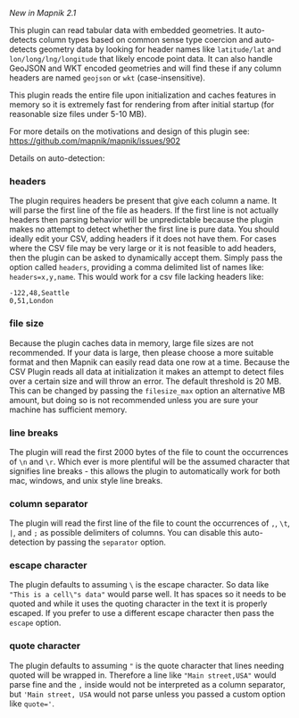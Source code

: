 _New in Mapnik 2.1_

This plugin can read tabular data with embedded geometries. It auto-detects column types based on common sense type coercion and auto-detects geometry data by looking for header names like `latitude/lat` and `lon/long/lng/longitude` that likely encode point data. It can also handle GeoJSON and WKT encoded geometries and will find these if any column headers are named `geojson` or `wkt` (case-insensitive).

This plugin reads the entire file upon initialization and caches features in memory so it is extremely fast for rendering from after initial startup (for reasonable size files under 5-10 MB).

For more details on the motivations and design of this plugin see: https://github.com/mapnik/mapnik/issues/902

Details on auto-detection:

### headers
The plugin requires headers be present that give each column a name. It will parse the first line of the file as headers. If the first line is not actually headers then parsing behavior will be unpredictable because the plugin makes no attempt to detect whether the first line is pure data. You should ideally edit your CSV, adding headers if it does not have them. For cases where the CSV file may be very large or it is not feasible to add headers, then the plugin can be asked to dynamically accept them. Simply pass the option called `headers`, providing a comma delimited list of names like: `headers=x,y,name`. This would work for a csv file lacking headers like:

```csv
-122,48,Seattle
0,51,London
```

### file size

Because the plugin caches data in memory, large file sizes are not recommended. If your data is large, then please choose a more suitable format and then Mapnik can easily read data one row at a time. Because the CSV Plugin reads all data at initialization it makes an attempt to detect files over a certain size and will throw an error. The default threshold is 20 MB. This can be changed by passing the `filesize_max` option an alternative MB amount, but doing so is not recommended unless you are sure your machine has sufficient memory.

### line breaks

The plugin will read the first 2000 bytes of the file to count the occurrences of `\n` and `\r`. Which ever is more plentiful will be the assumed character that signifies line breaks - this allows the plugin to automatically work for both mac, windows, and unix style line breaks.
 
### column separator

The plugin will read the first line of the file to count the occurrences of `,`, `\t`, `|`, and `;` as possible delimiters of columns. You can disable this auto-detection by passing the `separator` option.

### escape character

The plugin defaults to assuming `\` is the escape character. So data like `"This is a cell\"s data"` would parse well. It has spaces so it needs to be quoted and while it uses the quoting character in the text it is properly escaped. If you prefer to use a different escape character then pass the `escape` option.

### quote character

The plugin defaults to assuming `"` is the quote character that lines needing quoted will be wrapped in. Therefore a line like `"Main street,USA"` would parse fine and the `,` inside would not be interpreted as a column separator, but `'Main street, USA` would not parse unless you passed a custom option like `quote='`.
